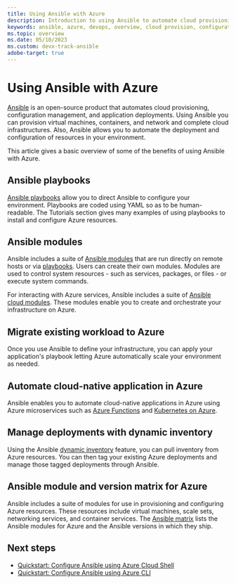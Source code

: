 ```yaml
---
title: Using Ansible with Azure
description: Introduction to using Ansible to automate cloud provisioning, configuration management, and application deployments.
keywords: ansible, azure, devops, overview, cloud provision, configuration management, application deployment, ansible modules, ansible playbooks
ms.topic: overview
ms.date: 05/10/2023
ms.custom: devx-track-ansible
adobe-target: true
---
```


# Using Ansible with Azure

[Ansible](https://www.ansible.com) is an open-source product that automates cloud provisioning, configuration management, and application deployments. Using Ansible you can provision virtual machines, containers, and network and complete cloud infrastructures. Also, Ansible allows you to automate the deployment and configuration of resources in your environment.

This article gives a basic overview of some of the benefits of using Ansible with Azure.

## Ansible playbooks

[Ansible playbooks](https://docs.ansible.com/ansible/latest/playbooks.html) allow you to direct Ansible to configure your environment. Playbooks are coded using YAML so as to be human-readable. The Tutorials section gives many examples of using playbooks to install and configure Azure resources. 

## Ansible modules

Ansible includes a suite of [Ansible modules](https://docs.ansible.com/ansible/2.9/modules/modules_by_category.html) that are run directly on remote hosts or via [playbooks](https://docs.ansible.com/ansible/latest/playbooks.html). Users can create their own modules. Modules are used to control system resources - such as services, packages, or files - or execute system commands.

For interacting with Azure services, Ansible includes a suite of [Ansible cloud modules](https://docs.ansible.com/ansible/2.9/modules/list_of_cloud_modules.html#azure). These modules enable you to create and orchestrate your infrastructure on Azure.

## Migrate existing workload to Azure

Once you use Ansible to define your infrastructure, you can apply your application's playbook letting Azure automatically scale your environment as needed. 

## Automate cloud-native application in Azure

Ansible enables you to automate cloud-native applications in Azure using Azure microservices such as [Azure Functions](https://azure.microsoft.com//services/functions/) and [Kubernetes on Azure](https://azure.microsoft.com/services/container-service/kubernetes/).  

## Manage deployments with dynamic inventory

Using the Ansible [dynamic inventory](https://docs.ansible.com/ansible/latest/user_guide/intro_dynamic_inventory.html) feature, you can pull inventory from Azure resources. You can then tag your existing Azure deployments and manage those tagged deployments through Ansible.

## Ansible module and version matrix for Azure

Ansible includes a suite of modules for use in provisioning and configuring Azure resources. These resources include virtual machines, scale sets, networking services, and container services. The [Ansible matrix](./module-version-matrix.md) lists the Ansible modules for Azure and the Ansible versions in which they ship.

## Next steps

- [Quickstart: Configure Ansible using Azure Cloud Shell](getting-started-cloud-shell.md)
- [Quickstart: Configure Ansible using Azure CLI](install-on-linux-vm.md)
